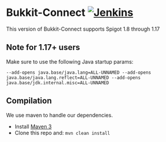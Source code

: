 Bukkit-Connect [![Jenkins](https://img.shields.io/jenkins/s/http/ci.lilypadmc.org/Bukkit-Connect.svg?maxAge=2592000?style=flat-square)](http://ci.lilypadmc.org/job/Bukkit-Connect)
===========

This version of Bukkit-Connect supports Spigot 1.8 through 1.17

Note for 1.17+ users
-----------

Make sure to use the following Java startup params:
```
--add-opens java.base/java.lang=ALL-UNNAMED --add-opens java.base/java.lang.reflect=ALL-UNNAMED --add-opens java.base/jdk.internal.misc=ALL-UNNAMED
```

Compilation
-----------

We use maven to handle our dependencies.

* Install [Maven 3](http://maven.apache.org/download.html)
* Clone this repo and: `mvn clean install`
